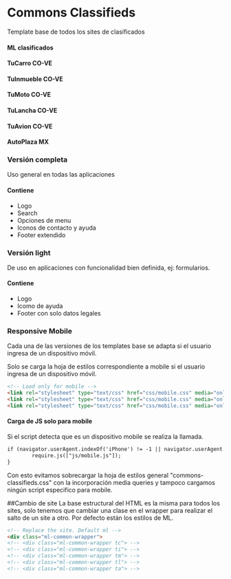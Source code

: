 Commons Classifieds
===================

Template base de todos los sites de clasificados
#### ML clasificados
#### TuCarro CO-VE
#### TuInmueble CO-VE
#### TuMoto CO-VE
#### TuLancha CO-VE
#### TuAvion CO-VE
#### AutoPlaza MX


### Versión completa
Uso general en todas las aplicaciones
#### Contiene
* Logo
* Search
* Opciones de menu
* Iconos de contacto y ayuda
* Footer extendido

### Versión light
De uso en aplicaciones con funcionalidad bien definida, ej: formularios.
#### Contiene
* Logo
* Icomo de ayuda
* Footer con solo datos legales

### Responsive Mobile
Cada una de las versiones de los templates base se adapta si el usuario ingresa de un dispositivo móvil.

Solo se carga la hoja de estilos correspondiente a mobile si el usuario ingresa de un dispositivo móvil.

````html
<!-- Load only for mobile -->
<link rel="stylesheet" type="text/css" href="css/mobile.css" media="only screen and (device-width: 320px) and (device-height: 480px) and (-webkit-device-pixel-ratio: 1)">
<link rel="stylesheet" type="text/css" href="css/mobile.css" media="only screen and (-webkit-min-device-pixel-ratio: 1.5)"/>
<link rel="stylesheet" type="text/css" href="css/mobile.css" media="only screen and (-webkit-min-device-pixel-ratio: 2)"/>
````

#### Carga de JS solo para mobile
Si el script detecta que es un dispositivo mobile se realiza la llamada.
````html
if (navigator.userAgent.indexOf('iPhone') != -1 || navigator.userAgent.indexOf('iPad') != -1 || navigator.userAgent.indexOf('Blackberry') != -1 || navigator.userAgent.indexOf('Android') != -1) {
		require.js(["js/mobile.js"]);
}
````

Con esto evitamos sobrecargar la hoja de estilos general "commons-classifieds.css" con la incorporación media queries y tampoco cargamos ningún script especifico para mobile.

##Cambio de site
La base estructural del HTML es la misma para todos los sites, solo tenemos que cambiar una clase en el wrapper para realizar el salto de un site a otro.
Por defecto están los estilos de ML.

````html
<!-- Replace the site. Default ml -->
<div class="ml-common-wrapper">
<!-- <div class="ml-common-wrapper tc"> -->
<!-- <div class="ml-common-wrapper ti"> -->
<!-- <div class="ml-common-wrapper tm"> -->
<!-- <div class="ml-common-wrapper tl"> -->
<!-- <div class="ml-common-wrapper ta"> -->
````
